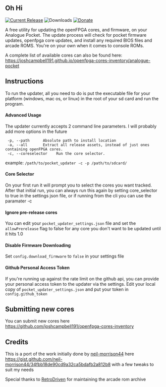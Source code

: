 ## Oh Hi ##
[![Current Release](https://img.shields.io/github/v/release/mattpannella/pocket_core_autoupdate_net?label=Current%20Release)](https://github.com/mattpannella/pocket_core_autoupdate_net/releases/latest) ![Downloads](https://img.shields.io/github/downloads/mattpannella/pocket_core_autoupdate_net/latest/total?label=Downloads)
[![Donate](https://img.shields.io/badge/Donate-PayPal-green.svg)](https://www.paypal.com/donate/?business=YEERX89E75HQ8&no_recurring=1&currency_code=USD)

A free utility for updating the openFPGA cores, and firmware, on your Analogue Pocket. 
The update process will check for pocket firmware updates, openfpga core updates, and install any required BIOS files and arcade ROMS. You're on your own when it comes to console ROMs. 


A complete list of available cores can also be found here: https://joshcampbell191.github.io/openfpga-cores-inventory/analogue-pocket


## Instructions ##
To run the updater, all you need to do is put the executable file for your platform (windows, mac os, or linux) in the root of your sd card and run the program.

#### Advanced Usage
The updater currently accepts 2 command line parameters. I will probably add more options in the future
```
 -p, --path      Absolute path to install location
 -a, --all       Extract all release assets, instead of just ones containing openFPGA cores.
 -c, --coreselector    Run the core selector.
```
example:
`
/path/to/pocket_updater -c -p /path/to/sdcard/
`

#### Core Selector
On your first run it will prompt you to select the cores you want tracked. After that initial run, you can always run this again by setting core_selector to true in the settings json file, or if running from the cli you can use the paramater -c

#### Ignore pre-release cores
You can edit your `pocket_updater_settings.json` file and set the `allowPrerelease` flag to false for any core you don't want to be updated until it hits 1.0

#### Disable Firmware Downloading
Set `config.download_firmware` to `false` in your settings file

#### Github Personal Access Token
If you're running up against the rate limit on the github api, you can provide your personal access token to the updater via the settings.
Edit your local copy of `pocket_updater_settings.json` and put your token in `config.github_token`

## Submitting new cores ##
You can submit new cores here https://github.com/joshcampbell191/openfpga-cores-inventory

## Credits ##
This is a port of the work initially done by [neil-morrison44](https://github.com/neil-morrison44) here https://gist.github.com/neil-morrison44/34fbb18de90cd9a32ca5bdafb2a812b8 with a few tweaks to suit my needs

Special thanks to [RetroDriven](https://github.com/RetroDriven/) for maintaining the arcade rom archive
